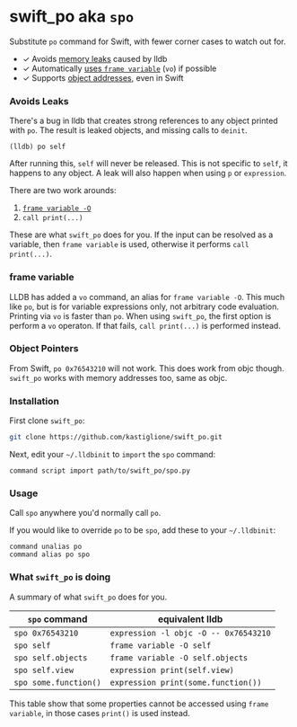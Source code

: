 # swift_po aka `spo`

Substitute `po` command for Swift, with fewer corner cases to watch out for.

* ✓ Avoids [memory leaks](#avoids-leaks) caused by lldb
* ✓ Automatically [uses `frame variable`](#frame-variable) (`vo`) if possible
* ✓ Supports [object addresses](#object-pointers), even in Swift

### Avoids Leaks

There's a bug in lldb that creates strong references to any object printed with `po`. The result is leaked objects, and missing calls to `deinit`.

```
(lldb) po self
```

After running this, `self` will never be released. This is not specific to `self`, it happens to any object. A leak will also happen when using `p` or `expression`.

There are two work arounds:

1. [`frame variable -O`](#frame-variable)
2. `call print(...)`

These are what `swift_po` does for you. If the input can be resolved as a variable, then `frame variable` is used, otherwise it performs `call print(...)`.

### frame variable

LLDB has added a `vo` command, an alias for `frame variable -O`. This much like `po`, but is for variable expressions only, not arbitrary code evaluation. Printing via `vo` is faster than `po`. When using `swift_po`, the first option is perform a `vo` operaton. If that fails, `call print(...)` is performed instead.

### Object Pointers

From Swift, `po 0x76543210` will not work. This does work from objc though. `swift_po` works with memory addresses too, same as objc.

### Installation

First clone `swift_po`:

```sh
git clone https://github.com/kastiglione/swift_po.git
```

Next, edit your `~/.lldbinit` to `import` the `spo` command:

```
command script import path/to/swift_po/spo.py
```

### Usage

Call `spo` anywhere you'd normally call `po`.

If you would like to override `po` to be `spo`, add these to your `~/.lldbinit`:

```
command unalias po
command alias po spo
```

### What `swift_po` is doing

A summary of what `swift_po` does for you.


| `spo` command | equivalent lldb |
| - | - |
| `spo 0x76543210` | `expression -l objc -O -- 0x76543210` |
| `spo self` | `frame variable -O self` |
| `spo self.objects` | `frame variable -O self.objects` |
| `spo self.view` | `expression print(self.view)` |
| `spo some.function()` | `expression print(some.function())` |

This table show that some properties cannot be accessed using `frame variable`, in those cases `print()` is used instead.
